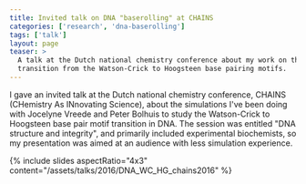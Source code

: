 ```yaml
---
title: Invited talk on DNA "baserolling" at CHAINS
categories: ['research', 'dna-baserolling']
tags: ['talk']
layout: page
teaser: >
  A talk at the Dutch national chemistry conference about my work on the
  transition from the Watson-Crick to Hoogsteen base pairing motifs.
---
```


I gave an invited talk at the Dutch national chemistry conference, CHAINS
(CHemistry As INnovating Science), about the simulations I've been doing
with Jocelyne Vreede and Peter Bolhuis to study the Watson-Crick to
Hoogsteen base pair motif transition in DNA. The session was entitled "DNA
structure and integrity", and primarily included experimental biochemists,
so my presentation was aimed at an audience with less simulation experience.

{% include slides aspectRatio="4x3"
           content="/assets/talks/2016/DNA_WC_HG_chains2016" %}
